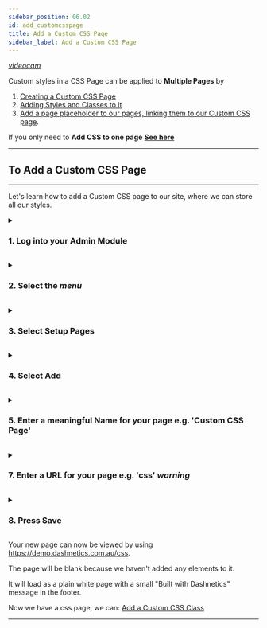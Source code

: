 ```yaml
---
sidebar_position: 06.02
id: add_customcsspage
title: Add a Custom CSS Page
sidebar_label: Add a Custom CSS Page
---
```

[<i className="material-icons-h1 end">videocam</i>](/vids/Dashnetics-addcustomcsspage.mp4)

Custom styles in a CSS Page can be applied to **Multiple Pages** by 

1. [Creating a Custom CSS Page](add_customcsspage)
2. [Adding Styles and Classes to it](add_customclasses)
3. [Add a page placeholder to our pages, linking them to our Custom CSS page](apply_customclasses).

If you only need to **Add CSS to one page** [ **See here** ](addcss) 

---
## To Add a Custom CSS Page
* * *

Let's learn how to add a Custom CSS page to our site, where we can store all our styles.


<details>

<summary>

<h3 style={{ display: 'inline'}}> 1.  Log into your Admin Module </h3>

</summary><p></p>

To access your admin site, simply type **"admin."** before your public url. 

eg: https://admin.demo.dashnetics.com.au


![img](/img/adminlogin-cfb3883e18efb80bf1eab39a6aba15ab.png)

</details>
<p></p>


<details>

<summary>

<h3 style={{ display: 'inline'}}> 2.  Select the <span className="buttontext"> <i className="material-icons">menu</i></span>  </h3>

</summary><p></p>

![img](/img/adminmenu-e1ef5a93a900bdfb54c72920a5ce4ea0.png)

</details>
<p></p>



<details>

<summary>

<h3 style={{ display: 'inline'}}>3.  Select <span className="buttontext"> Setup Pages </span> </h3>

</summary><p></p>


![img](/img/menu_setup_pages.png)

</details>
<p></p>



<details>

<summary>

<h3 style={{ display: 'inline'}}>4.  Select <span className="buttontext"> Add </span> </h3>

</summary><p></p>

![img](/img/add_page.png)

</details>
<p></p>



<details>

<summary>

<h3 style={{ display: 'inline'}}>5.  Enter a meaningful Name for your page e.g. 'Custom CSS Page' </h3>

</summary><p></p>

- For example, *"Custom CSS Page"* 

Names can contain spaces or any characters

![img](/img/edit-form_Name.png)

</details>
<p></p>



<details>

<summary>

<h3 style={{ display: 'inline'}}>7.  Enter a URL for your page e.g. 'css'  <span style={{color:'red'}}><i className="material-icons">warning</i></span></h3> 

</summary><p></p>

For example, *"test"*

:::danger WARNING!  

When creating a  URL do NOT include unsafe or special characters
:::

[Click Here for more information and Special Characters](/docs/manuals/beginner/terminology)

![img](/img/edit-form_addurl.png)

</details>
<p></p>




<details>

<summary>

<h3 style={{ display: 'inline'}}>8.  Press <span className="buttontext"> Save </span> </h3>

</summary><p></p>

![img](/img/save_page.png)

</details>
<p></p>




Your new page can now be viewed by using https://demo.dashnetics.com.au/css. 

The page will be blank because we haven't added any elements to it.

It will load as a plain white page with a small "Built with Dashnetics" message in the footer.


Now we have a css page, we can: [Add a Custom CSS Class](add_customclasses)


---




